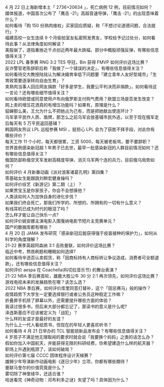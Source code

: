 4 月 22 日上海新增本土「 2736+20634 」，死亡病例 12 例，目前情况如何？  
媒体报道，中国首次公布了「鹰击 -21」高超音速导弹，「鹰击 -21」的出现意味着什么？  
如何看待「购 150 份熟肉维权」买家回应质疑，称「不想讨论道德问题，合法就行」？  
福建高校一女生连续 9 个月偷拍室友私密照发男友，学校给予记过处分，如何看待此事？从法律角度如何解读？  
美股崩了，道指重挫近千点创近两年最大跌幅，部分中概股顽强反弹，有哪些信息值得关注？  
2022 LPL 春季赛 RNG 3:2 TES 夺冠，Bin 获得 FMVP 如何评价这场比赛？  
反诈警官老陈辞职后称「我做了一个错误的决定」，有哪些信息值得关注？  
如何看待交大教授陆铭认为解决婚育率低下问题要「建立青年人友好型城市」「生育政策要逐渐转向自由生育」？  
卖熟肉当事人回应网友捐款「好多是学生，我要公平判决而非捐款」，如何看待这一言论？还有哪些细节值得关注？  
如何看待欧盟或同意使用卢布向俄罗斯支付购气费用？欧盟立场是否发生改变？  
网上卖的增压花洒真的有增压功能吗？如果有，原理是什么？  
貂蝉那么美，王允为什么不把她占为己有，而是把她献出使连环计？  
乌军拿平民作人质、盾牌，那怎么之前乌军会放基辅市民外逃，以至于现在俄军走后每天有 5 万平民返回基辅？  
韩国网友热议 LPL 远程参赛 MSI ，挺担心 LPL 会为了获胜不择手段，对此你有哪些评价？  
每天工作 11 个小时，每天都很累，工资 5000，每天被老板骂，要不要辞职？  
世界首例感染新冠超 1 年男子已去世，最早一批感染新冠的人群目前情况如何？还有哪些信息值得关注？  
俄国防部称俄空天军发射高精度导弹，消灭乌军两个连的兵力，目前俄乌局势如何？  
如何评价 4 月新番动画《派对浪客诸葛孔明》第四集？  
零基础女生能跟跳刘畊宏健身操吗？  
如何评价综艺《新游记》第二期（上）？  
如果贾宝玉是你家孩子，你会不会想揍他？  
人类该如何人为加快自身的进化步伐？  
如果我们终会死亡，那我们所学的、所想的、所拥有的一切有什么意义？  
有线耳机已成为时代的眼泪了吗？  
怎么样才能让自己快乐一点?  
如何评价姚安娜主演电影入围戛纳电影节短片主竞赛单元？  
国产的数据库都有哪些？  
4 月 20 日 JAMA 发布研究「感染新冠后能获得强于疫苗接种的保护力」，如何从科学的角度理解？  
21-22 赛季英超阿森纳 3:1 击败曼联，如何评价这场比赛？  
临近中考，熬夜刷题和睡眠如何选择?  
如何看待辛选否认卖假货，称「因商标持有人商标转让争议造成，消费者可全额退款」，还有哪些信息值得关注？  
如何评价 aespa 在 Coachella(科切拉音乐节) 的舞台表演 ?  
21-22 NBA 季后赛首轮，雄鹿大胜公牛 30 分 2:1 再次领先，如何评价这场比赛？  
游戏电视未来的发展趋势在哪？该怎么选？  
2022 NBA 季后赛，如何评价库里同意打替补，这个「田忌赛马」般的操作？  
疫情趋势下大学生一定要选择银行或者公务员这种稳定工作嘛？  
折叠屏手机除了屏幕以外，还需要提升哪些方面的体验？  
我读过很多书，但后来大部分都忘记了，那读书的意义是什么呢?  
泽连斯基应不应该被定义为「战犯」？  
什么样的友谊才是最好的友谊？  
为什么上一代人看纸质书，但现在的年轻人更喜欢听书？  
如何看待 4 月 21 日举办的 TCL 智能锁新品发布会？有哪些信息值得关注？  
4 岁孩子不满足他无理取闹的要求时就会说「我要换个妈妈」之类的话怎么办？  
假如你加入中国航天，并能获得无限的科研经费，你希望建造什么样的航天器？  
职场上升遇到瓶颈了，该如何破局？  
如何评价第七届 CCCC 团体程序设计天梯赛？  
雄狮少年导演新作动画电影《逐日少年》立项，你都有哪些期待？  
曼联马奎尔的价值究竟是什么？  
雾切除了神里绫华，还适合谁？  
哈迷看完《神奇动物：邓布利多之谜》失望了吗？具体因为什么？  
